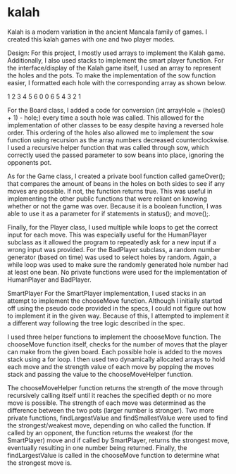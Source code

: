 # kalah
Kalah is a modern variation in the ancient Mancala family of games. I created this kalah games with one and two player modes. 

Design:
For this project, I mostly used arrays to implement the Kalah game. Additionally, I also used stacks to implement the smart player function. For the interface/display of the Kalah game itself, I used an array to represent the holes and the pots. To make the implementation of the sow function easier, I formatted each hole with the corresponding array as shown below. 

 1 2 3 4 5 6
0            0
 6 5 4 3 2 1

For the Board class, I added a code for conversion (int arrayHole = (holes() + 1) - hole;) every time a south hole was called. This allowed for the implementation of other classes to be easy despite having a reversed hole order. This ordering of the holes also allowed me to implement the sow function using recursion as the array numbers decreased counterclockwise. I used a recursive helper function that was called through sow, which correctly used the passed parameter to sow beans into place, ignoring the opponents pot. 

As for the Game class, I created a private bool function called gameOver(); that compares the amount of beans in the holes on both sides to see if any moves are possible. If not, the function returns true. This was useful in implementing the other public functions that were reliant on knowing whether or not the game was over. Because it is a boolean function, I was able to use it as a parameter for if statements in status(); and move();. 

Finally, for the Player class, I used multiple while loops to get the correct input for each move. This was especially useful for the HumanPlayer subclass as it allowed the program to repeatedly ask for a new input if a wrong input was provided. For the BadPlayer subclass, a random number generator (based on time) was used to select holes by random. Again, a while  loop was used to make sure the randomly generated hole number had at least one bean. No private functions were used for the implementation of HumanPlayer and BadPlayer. 


SmartPlayer
For the SmartPlayer implementation, I used stacks in an attempt to implement the chooseMove function. Although I initially started off using the pseudo code provided in the specs, I could not figure out how to implement it in the given way. Because of this, I attempted to implement it a different way following the tree logic described in the spec. 

I used three helper functions to implement the chooseMove function. The chooseMove function itself, checks for the number of moves that the player can make from the given board. Each possible hole is added to the moves stack using a for loop. I then used two dynamically allocated arrays to hold each move and the strength value of each move by popping the moves stack and passing the value to the chooseMoveHelper function. 

The chooseMoveHelper function returns the strength of the move through recursively calling itself until it reaches the specified depth or no more move is possible. The strength of each move was determined as the difference between the two pots (larger number is stronger). Two more private functions, findLargestValue and findSmallestValue were used to find the strongest/weakest move, depending on who called the function. If called by an opponent, the function returns the weakest (for the SmartPlayer) move and if called by SmartPlayer, returns the strongest move, eventually resulting in one number being returned. Finally, the findLargestValue is called in the chooseMove function to determine what the strongest move is. 
